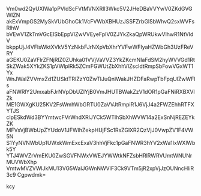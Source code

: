 Vm0wd2QyUXlWa1pPVldScFVtMVNXRll3Wkc5V2JHeDBaVVYwV0ZKdGVGWlZN
akExVmpGS2MySkVUbGhoCk1VcFVWbXBHUzJSSFZrbGlSbWhvQ2sxWVFsRlhW
bVEwV1ZkTmVGcElSbEppVlZwVVEyeFplV0ZJYkZkaQpWRUkwVlhwR1NtVldV
bkppUjJ4VFlsWktXVkV5YzNkbFJrNXpVbXhrYVFwWFIyaHZWbGh3UzFReVRY
aGEKU0ZaVFlrZFNjRlZ0ZUhka01VVjVaVVZ3YkZKcmNIaFdSM2hyWVVGd1Rt
SkZWak5XYkZKS1pVWlplRk5ZCmFGWUtZbXhhVlZscldtRmpSbFowVGxWT1Yx
WnJWalZVVmxZd1ZUSktTRlZzY0ZwTlJuQnlWakJHZDFaRwpTbFpqUlZwWFls
aFNWRlY2UmxabFJrNVpDbUZIYjB0VmJHUTBWakZzV1dOR1pGaFNiRXBXVlZk
ME1GWXgKU25KV2FsWmhWbGRTU0ZaVVJtRmpiR1J6VjJ4a2FWZEhhRTFXYTJS
clpESkdWd3BYYmtwcFVrWndXRlJYCk5WTlhSbXhWVW14a2ExSnNjREZEYkZK
MFVsVjBWbUpZYUdoV1JFWlhZekpHUjFSc1RsZGlXR2QzVjJ0VwpZV1F4VW5N
S1YyNVNWbUp1UWxkWmExcExaV3hhVjFkc1pGaFNWR3hYV2xWa1IxWXlWbk5Y
YTJ4WVZrVmEKU0ZwSGVFNWxVWEJYWWtkNFZsbHRlRWRVUmtWNUNrMUVWbXhp
VmtwMVZVWlJkMU13VG5WalJGWnNWVlF3Ck9VTm5jR2xpVjJzOUNncHliR3c9
Cgpwdmk=

kcy